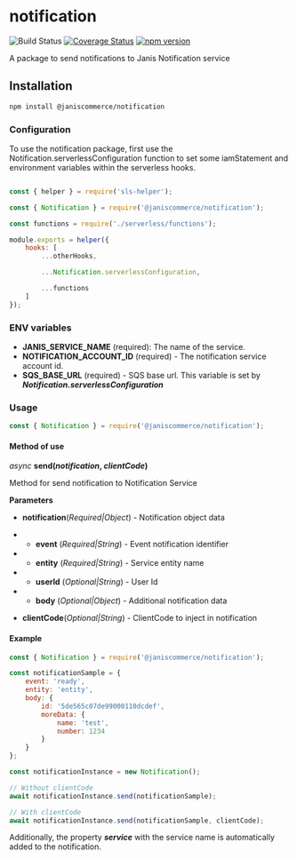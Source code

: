 # notification

![Build Status](https://github.com/janis-commerce/notification/workflows/Build%20Status/badge.svg)
[![Coverage Status](https://coveralls.io/repos/github/janis-commerce/notification/badge.svg?branch=master)](https://coveralls.io/github/janis-commerce/notification?branch=master)
[![npm version](https://badge.fury.io/js/%40janiscommerce%2Fnotification.svg)](https://www.npmjs.com/package/@janiscommerce/notification)

A package to send notifications to Janis Notification service

## Installation

```sh
npm install @janiscommerce/notification
```

### Configuration

To use the notification package, first use the Notification.serverlessConfiguration function to set some iamStatement and environment variables within the serverless hooks.

```js

const { helper } = require('sls-helper');

const { Notification } = require('@janiscommerce/notification');

const functions = require('./serverless/functions');

module.exports = helper({
	hooks: [
		...otherHooks,

		...Notification.serverlessConfiguration,

		...functions
	]
});
```

### ENV variables

- **JANIS_SERVICE_NAME** (required): The name of the service.
- **NOTIFICATION_ACCOUNT_ID** (required) - The notification service account id.
- **SQS_BASE_URL** (required) - SQS base url. This variable is set by ***Notification.serverlessConfiguration***

### Usage

```js
const { Notification } = require('@janiscommerce/notification');
```
#### Method of use

*async* **send(*notification*, *clientCode*)**

Method for send notification to Notification Service

**Parameters**

- **notification**(*Required|Object*) - Notification object data
- - **event** (*Required|String*) - Event notification identifier
- - **entity** (*Required|String*) - Service entity name
- - **userId** (*Optional|String*) - User Id
- - **body** (*Optional|Object*) - Additional notification data

- **clientCode**(*Optional|String*) - ClientCode to inject in notification

#### Example

```js
const { Notification } = require('@janiscommerce/notification');

const notificationSample = {
	event: 'ready',
	entity: 'entity',
	body: {
		id: '5de565c07de99000110dcdef',
		moreData: {
			name: 'test',
			number: 1234
		}
	}
};

const notificationInstance = new Notification();

// Without clientCode
await notificationInstance.send(notificationSample);

// With clientCode
await notificationInstance.send(notificationSample, clientCode);

```

Additionally, the property ***service*** with the service name is automatically added to the notification.